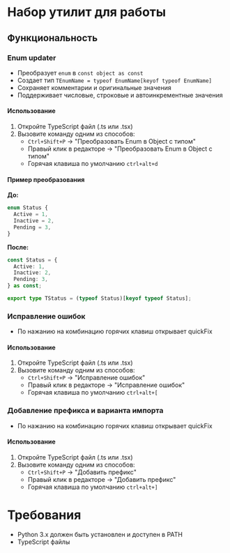 # Набор утилит для работы

## Функциональность

### Enum updater

- Преобразует `enum` в `const object as const`
- Создает тип `TEnumName = typeof EnumName[keyof typeof EnumName]`
- Сохраняет комментарии и оригинальные значения
- Поддерживает числовые, строковые и автоинкрементные значения

#### Использование

1. Откройте TypeScript файл (.ts или .tsx)
2. Вызовите команду одним из способов:
   - `Ctrl+Shift+P` → "Преобразовать Enum в Object с типом"
   - Правый клик в редакторе → "Преобразовать Enum в Object с типом"
   - Горячая клавиша по умолчанию `ctrl+alt+d`

#### Пример преобразования

**До:**

```typescript
enum Status {
  Active = 1,
  Inactive = 2,
  Pending = 3,
}
```

**После:**

```typescript
const Status = {
  Active: 1,
  Inactive: 2,
  Pending: 3,
} as const;

export type TStatus = (typeof Status)[keyof typeof Status];
```

### Исправление ошибок

- По нажанию на комбинацию горячих клавиш открывает quickFix

#### Использование

1. Откройте TypeScript файл (.ts или .tsx)
2. Вызовите команду одним из способов:
   - `Ctrl+Shift+P` → "Исправление ошибок"
   - Правый клик в редакторе → "Исправление ошибок"
   - Горячая клавиша по умолчанию `ctrl+alt+[`

### Добавление префикса и варианта импорта

- По нажанию на комбинацию горячих клавиш открывает quickFix

#### Использование

1. Откройте TypeScript файл (.ts или .tsx)
2. Вызовите команду одним из способов:
   - `Ctrl+Shift+P` → "Добавить префикс"
   - Правый клик в редакторе → "Добавить префикс"
   - Горячая клавиша по умолчанию `ctrl+alt+]`

# Требования

- Python 3.x должен быть установлен и доступен в PATH
- TypeScript файлы

